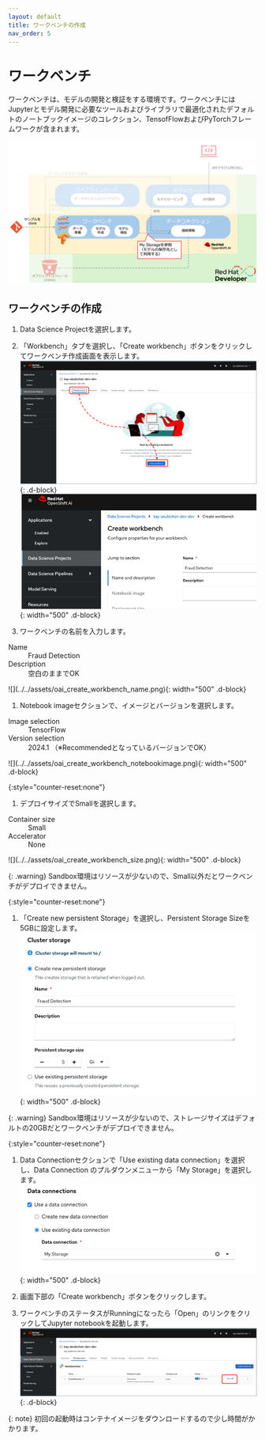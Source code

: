 ```yaml
---
layout: default
title: ワークベンチの作成
nav_order: 5
---
```



# ワークベンチ

ワークベンチは、モデルの開発と検証をする環境です。ワークベンチにはJupyterとモデル開発に必要なツールおよびライブラリで最適化されたデフォルトのノートブックイメージのコレクション、TensofFlowおよびPyTorchフレームワークが含まれます。


![](../../assets/overview_workbench.png)

## ワークベンチの作成

1. Data Science Projectを選択します。

1. 「Workbench」タブを選択し、「Create workbench」ボタンをクリックしてワークベンチ作成画面を表示します。
![](../../assets/oai_create_workbench.png){: .d-block}
![](../../assets/oai_create_workbench2.png){: width="500" .d-block}

1. ワークベンチの名前を入力します。
<dl>
  <dt>Name</dt><dd>Fraud Detection</dd>
  <dt>Description</dt><dd>空白のままでOK</dd>
</dl>
![](../../assets/oai_create_workbench_name.png){: width="500" .d-block}

1. Notebook imageセクションで、イメージとバージョンを選択します。
<dl>
  <dt>Image selection</dt><dd>TensorFlow</dd>
  <dt>Version selection</dt><dd>2024.1 （※RecommendedとなっているバージョンでOK）</dd>
</dl>
![](../../assets/oai_create_workbench_notebookimage.png){: width="500" .d-block}

{:style="counter-reset:none"}
1. デプロイサイズでSmallを選択します。
<dl>
  <dt>Container size</dt><dd>Small</dd>
  <dt>Accelerator</dt><dd>None</dd>
</dl>
![](../../assets/oai_create_workbench_size.png){: width="500" .d-block}

{: .warning}
Sandbox環境はリソースが少ないので、Small以外だとワークベンチがデプロイできません。

{:style="counter-reset:none"}
1. 「Create new persistent Storage」を選択し、Persistent Storage Sizeを5GBに設定します。
![](../../assets/oai_create_workbench_storage.png){: width="500" .d-block}

{: .warning}
Sandbox環境はリソースが少ないので、ストレージサイズはデフォルトの20GBだとワークベンチがデプロイできません。

{:style="counter-reset:none"}
1. Data Connectionセクションで「Use existing data connection」を選択し、Data Connection のプルダウンメニューから「My Storage」を選択します。
![](../../assets/oai_create_workbench_dataconnection.png){: width="500" .d-block}

1. 画面下部の「Create workbench」ボタンをクリックします。

1. ワークベンチのステータスがRunningになったら「Open」のリンクをクリックしてJupyter notebookを起動します。
![](../../assets/oai_create_workbench_open.png){: .d-block}

{: note}
初回の起動時はコンテナイメージをダウンロードするので少し時間がかかります。